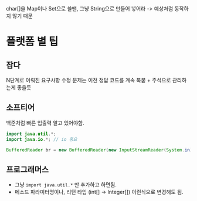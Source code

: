 char[]을 Map이나 Set으로 쓸땐, 그냥 String으로 만들어 넣어라
-> 예상처럼 동작하지 않기 때문


# 플랫폼 별 팁
## 잡다
N단계로 이뤄진 요구사항 수정 문제는
이전 정답 코드를 계속 복붙 + 주석으로 관리하는게 좋을듯
## 소프티어
백준처럼 빠른 입출력 알고 있어야함.
```java
import java.util.*;
import java.io.*; // io 중요

BufferedReader br = new BufferedReader(new InputStreamReader(System.in)); // InputStreamReader임 주의
```
## 프로그래머스
- 그냥 `import java.util.*` 만 추가하고 하면됨.
- 메소드 파라미터명이나, 리턴 타입 (int[] -> Integer[]) 이런식으로 변경해도 됨.